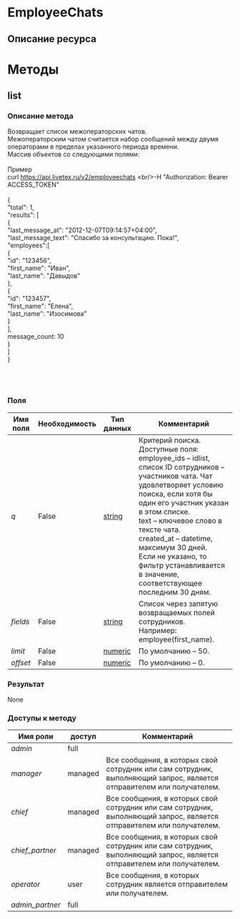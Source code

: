 
# EmployeeChats

## Описание ресурса

# Методы

## list

### Описание метода
Возвращает список межоператорских чатов.<br/>Межоператорским чатом считается набор сообщений между двумя операторами в пределах указанного периода времени.<br/>Массив объектов со следующими полями:<br/><br/>Пример<br/>curl https://api.livetex.ru/v2/employeechats \<br/>-H "Authorization: Bearer ACCESS_TOKEN"<br/><br/>{<br/>    "total": 1,<br/>    "results": [<br/>        {<br/>            "last_message_at": "2012-12-07T09:14:57+04:00",<br/>            "last_message_text": "Спасибо за консультацию. Пока!",<br/>            "employees":[<br/>                {<br/>                    "id": "123456",<br/>                    "first_name": "Иван",<br/>                    "last_name": "Давыдов"<br/>                },<br/>                {<br/>                    "id": "123457",<br/>                    "first_name": "Елена",<br/>                    "last_name": "Изосимова"<br/>                }<br/>            ],<br/>            message_count: 10<br/>        }<br/>    ]<br/>}<br/><br/><br/><br/>
### Поля

| Имя поля | Необходимость | Тип данных | Комментарий |
|---|---|---|---|
|*q*|False|[string](/docs/types/string.md)|Критерий поиска.<br/>Доступные поля:<br/>employee_ids – idlist, список ID сотрудников – участников чата. Чат удовлетворяет условию поиска, если хотя бы один его участник указан в этом списке.<br/>text – ключевое слово в тексте чата.<br/>created_at – datetime, максимум 30 дней.<br/>Если не указано, то фильтр устанавливается в значение, соответствующее последним 30 дням.<br/>|
|*fields*|False|[string](/docs/types/string.md)|Список через запятую возвращаемых полей сотрудников.<br/>Например: employee(first_name).<br/>|
|*limit*|False|[numeric](/docs/types/numeric.md)|По умолчанию – 50.<br/>|
|*offset*|False|[numeric](/docs/types/numeric.md)|По умолчанию – 0.<br/>|

### Результат
None
### Доступы к методу

| Имя роли | доступ | Комментарий |
|---|---|---|
|*admin*|full||
|*manager*|managed|Все сообщения, в которых свой сотрудник или сам сотрудник, выполняющий запрос, является отправителем или получателем.|
|*chief*|managed|Все сообщения, в которых свой сотрудник или сам сотрудник, выполняющий запрос, является отправителем или получателем.|
|*chief_partner*|managed|Все сообщения, в которых свой сотрудник или сам сотрудник, выполняющий запрос, является отправителем или получателем.|
|*operator*|user|Все сообщения, в которых сотрудник является  отправителем или получателем.|
|*admin_partner*|full||
